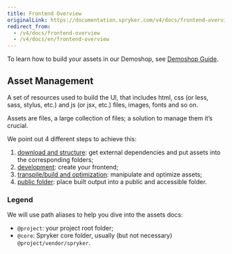 ```yaml
---
title: Frontend Overview
originalLink: https://documentation.spryker.com/v4/docs/frontend-overview
redirect_from:
  - /v4/docs/frontend-overview
  - /v4/docs/en/frontend-overview
---
```


To learn how to build your assets in our Demoshop, see [Demoshop Guide](/docs/scos/dev/developer-guides/202001.0/development-guide/front-end/legacy-demoshop/demoshop-guide.html).

## Asset Management
A set of resources used to build the UI, that includes html, css (or less, sass, stylus, etc.) and js (or jsx, etc.) files, images, fonts and so on.

Assets are files, a large collection of files; a solution to manage them it’s crucial.

We point out 4 different steps to achieve this:

1. [download and structure](/docs/scos/dev/developer-guides/202001.0/development-guide/front-end/legacy-demoshop/download-and-structure.html): get external dependencies and put assets into the corresponding folders;
2. [development](/docs/scos/dev/features/202001.0/sdk/development.html): create your frontend;
3. [transpile/build and optimization](/docs/scos/dev/developer-guides/202001.0/development-guide/front-end/legacy-demoshop/build-and-optimization.html): manipulate and optimize assets;
4. [public folder](/docs/scos/dev/developer-guides/202001.0/development-guide/front-end/legacy-demoshop/public-folder.html): place built output into a public and accessible folder.

### Legend
We will use path aliases to help you dive into the assets docs:

* `@project`: your project root folder;
* `@core`: Spryker core folder, usually (but not necessary) `@project/vendor/spryker`.

